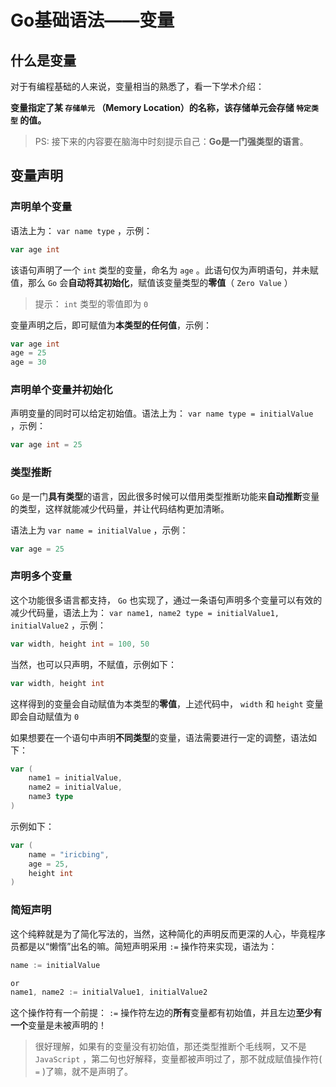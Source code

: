# Go基础语法——变量

## 什么是变量

对于有编程基础的人来说，变量相当的熟悉了，看一下学术介绍：

**变量指定了某 `存储单元` （Memory Location）的名称，该存储单元会存储 `特定类型` 的值。**

> PS: 接下来的内容要在脑海中时刻提示自己：**Go是一门强类型的语言**。

## 变量声明

### 声明单个变量

语法上为： `var name type` ，示例：

```go
var age int
```

该语句声明了一个 `int` 类型的变量，命名为 `age` 。此语句仅为声明语句，并未赋值，那么 `Go` 会**自动将其初始化**，赋值该变量类型的**零值**（ `Zero Value` ）

> 提示： `int` 类型的零值即为 `0`

变量声明之后，即可赋值为**本类型的任何值**，示例：

```go
var age int
age = 25
age = 30
```

### 声明单个变量并初始化

声明变量的同时可以给定初始值。语法上为： `var name type = initialValue ` ，示例：

```go
var age int = 25
```

### 类型推断

`Go` 是一门**具有类型**的语言，因此很多时候可以借用类型推断功能来**自动推断**变量的类型，这样就能减少代码量，并让代码结构更加清晰。

语法上为 `var name = initialValue` ，示例：

```go
var age = 25
```

### 声明多个变量

这个功能很多语言都支持， `Go` 也实现了，通过一条语句声明多个变量可以有效的减少代码量，语法上为： `var name1, name2 type = initialValue1, initialValue2` ，示例：

```go
var width, height int = 100, 50
```

当然，也可以只声明，不赋值，示例如下：

```go
var width, height int
```

这样得到的变量会自动赋值为本类型的**零值**，上述代码中， `width` 和 `height` 变量即会自动赋值为 `0`

如果想要在一个语句中声明**不同类型**的变量，语法需要进行一定的调整，语法如下：

```go
var (
    name1 = initialValue,
    name2 = initialValue,
    name3 type
)
```

示例如下：

```go
var (
    name = "iricbing",
    age = 25,
    height int
)
```

### 简短声明

这个纯粹就是为了简化写法的，当然，这种简化的声明反而更深的人心，毕竟程序员都是以“懒惰”出名的嘛。简短声明采用 `:=` 操作符来实现，语法为：

```go
name := initialValue

or
name1, name2 := initialValue1, initialValue2
```

这个操作符有一个前提： `:=` 操作符左边的**所有**变量都有初始值，并且左边**至少有一个**变量是未被声明的！

> 很好理解，如果有的变量没有初始值，那还类型推断个毛线啊，又不是 `JavaScript` ，第二句也好解释，变量都被声明过了，那不就成赋值操作符( `=` )了嘛，就不是声明了。
